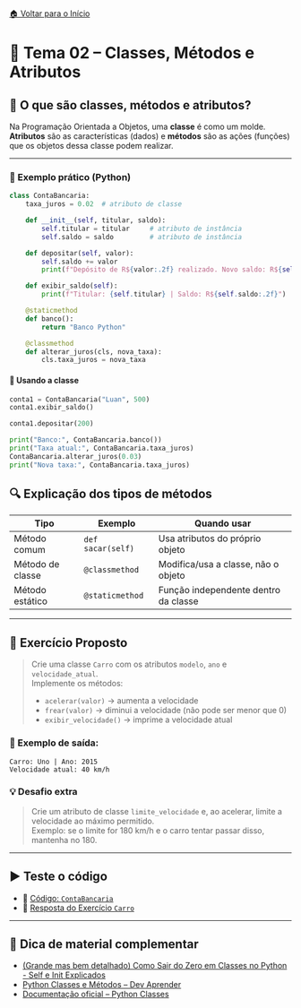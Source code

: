 [🏠 Voltar para o Início](../README.md)
# 📘 Tema 02 – Classes, Métodos e Atributos

## 🧠 O que são classes, métodos e atributos?

Na Programação Orientada a Objetos, uma **classe** é como um molde.  
**Atributos** são as características (dados) e **métodos** são as ações (funções) que os objetos dessa classe podem realizar.

---

### 🧱 Exemplo prático (Python)

```python
class ContaBancaria:
    taxa_juros = 0.02  # atributo de classe

    def __init__(self, titular, saldo):
        self.titular = titular     # atributo de instância
        self.saldo = saldo         # atributo de instância

    def depositar(self, valor):
        self.saldo += valor
        print(f"Depósito de R${valor:.2f} realizado. Novo saldo: R${self.saldo:.2f}")

    def exibir_saldo(self):
        print(f"Titular: {self.titular} | Saldo: R${self.saldo:.2f}")

    @staticmethod
    def banco():
        return "Banco Python"

    @classmethod
    def alterar_juros(cls, nova_taxa):
        cls.taxa_juros = nova_taxa
```

#### 🧪 Usando a classe

```python
conta1 = ContaBancaria("Luan", 500)
conta1.exibir_saldo()

conta1.depositar(200)

print("Banco:", ContaBancaria.banco())
print("Taxa atual:", ContaBancaria.taxa_juros)
ContaBancaria.alterar_juros(0.03)
print("Nova taxa:", ContaBancaria.taxa_juros)

```

## 🔍 Explicação dos tipos de métodos

| Tipo             | Exemplo              | Quando usar                           |
|------------------|----------------------|----------------------------------------|
| Método comum     | `def sacar(self)`    | Usa atributos do próprio objeto        |
| Método de classe | `@classmethod`       | Modifica/usa a classe, não o objeto    |
| Método estático  | `@staticmethod`      | Função independente dentro da classe   |

---

## 🧪 Exercício Proposto

> Crie uma classe `Carro` com os atributos `modelo`, `ano` e `velocidade_atual`.  
> Implemente os métodos:
> 
> - `acelerar(valor)` → aumenta a velocidade  
> - `frear(valor)` → diminui a velocidade (não pode ser menor que 0)  
> - `exibir_velocidade()` → imprime a velocidade atual  

### 🧠 Exemplo de saída:
```shell
Carro: Uno | Ano: 2015  
Velocidade atual: 40 km/h
```
### 💡 Desafio extra

> Crie um atributo de classe `limite_velocidade` e, ao acelerar, limite a velocidade ao máximo permitido.  
> Exemplo: se o limite for 180 km/h e o carro tentar passar disso, mantenha no 180.

---

## ▶️ Teste o código

- 📄 [Código: `ContaBancaria`](./conta_bancaria.py)
- 📄 [Resposta do Exercício `Carro`](./carro_exercicio.py)

---

## 🔗 Dica de material complementar

- [(Grande mas bem detalhado) Como Sair do Zero em Classes no Python - Self e Init Explicados](https://www.youtube.com/watch?v=gomDSZaay3E)
- [Python Classes e Métodos – Dev Aprender](https://www.youtube.com/watch?v=j6B8shHXzks)
- [Documentação oficial – Python Classes](https://docs.python.org/3/tutorial/classes.html)
